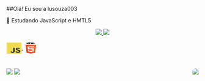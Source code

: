 ##Olá! Eu sou a lusouza003

🎈 Estudando JavaScript e HMTL5 
<div align="center">
  <a href="https://github.com/lusouza003">
  <img height="180em" src="https://github-readme-stats.vercel.app/api?username=lusouza003&show_icons=true&theme=calm&include_all_commits=true&count_private=true"/>
  <img height="180em" src="https://github-readme-stats.vercel.app/api/top-langs/?username=lusouza003&layout=compact&langs_count=7&theme=calm"/>
</div>
  <div style="display: inline_block"><br>
  <img align="center"  height="30" width="40" src="https://github.com/devicons/devicon/blob/master/icons/javascript/javascript-original.svg">
<img align="center"  height="30" width="40" src="https://github.com/devicons/devicon/blob/master/icons/html5/html5-original-wordmark.svg ">
   
  </div>
  
  
# #
 
  <div> 
      <a href = "mailto:lnsouza116@gmail.com"><img src="https://img.shields.io/badge/Gmail-D14836?style=for-the-badge&logo=gmail&logoColor=white " destino ="_blank"></a>
  <a href="https://www.linkedin.com/in/luana-souza-a33b72225/" target="_blank"><img src="https://img.shields.io/badge/LinkedIn-0077B5?style=for-the-badge&logo=linkedin&logoColor=white " target="_ blank"></a>
   <img align="right"  height="150" style="border-radius:50px;" src= https://cdn.discordapp.com/attachments/844370005415690240/960600388380266586/babyyoda.gif> 
  </div>
